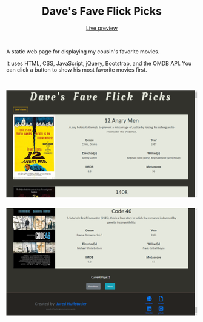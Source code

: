 <h1 align="center">Dave's Fave Flick Picks</h1>
<p align="center">
  <a href="https://obsessive-coder.github.io/Daves-Fave-Flick-Picks/">Live preview</a>
</p>
<br>
<p>
  A static web page for displaying my cousin's favorite movies.
</p>
<p>
  It uses HTML, CSS, JavaScript, jQuery, Bootstrap, and the OMDB API. You can click a button to show his most favorite movies first.
</p>
<br>
<p align="center">
  <img src="https://github.com/Obsessive-Coder/Daves-Fave-Flick-Picks/blob/master/assets/images/screenshots/top.png?raw=true" width="550">

  <img style="margin-top: 25px;" src="https://github.com/Obsessive-Coder/Daves-Fave-Flick-Picks/blob/master/assets/images/screenshots/footer.png?raw=true" width="550">
</p>